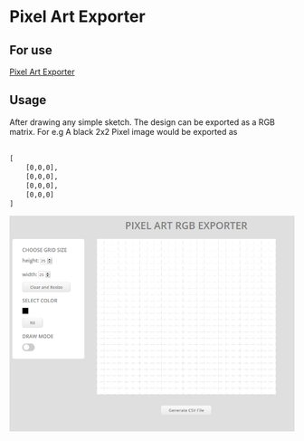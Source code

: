 # Pixel Art Exporter

## For use
[Pixel Art Exporter](https://pixelartexporter.herokuapp.com/)

## Usage
After drawing any simple sketch. The design can be exported as a RGB matrix.
For e.g A black 2x2 Pixel image would be exported as 

```

[
    [0,0,0],
    [0,0,0],
    [0,0,0],
    [0,0,0]
]
```
![sample](img/sample.png)
